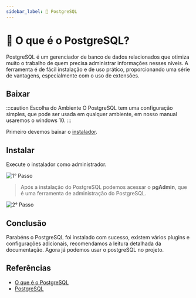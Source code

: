 ```yaml
---
sidebar_label: 📝 PostgreSQL
---
```


# 📝 O que é o PostgreSQL?

PostgreSQL é um gerenciador de banco de dados relacionados que otimiza muito o trabalho de quem precisa administrar informações nesses níveis. A ferramenta é de fácil instalação e de uso prático, proporcionando uma série de vantagens, especialmente com o uso de extensões.

## Baixar

:::caution Escolha do Ambiente
O PostgreSQL tem uma configuração simples, que pode ser usada em qualquer ambiente, em nosso manual usaremos o windows 10.
:::

Primeiro devemos baixar o [instalador](https://content-www.enterprisedb.com/downloads/postgres-postgresql-downloads).

## Instalar

Execute o instalador como administrador.

![1° Passo](https://i.imgur.com/mrpLl0e.png)

> Após a instalação do PostgreSQL podemos acessar o **pgAdmin**, que é uma ferramenta de administração do PostgreSQL.

![2° Passo](https://i.imgur.com/sjvaYRC.png)

## Conclusão

Parabéns o PostgreSQL foi instalado com sucesso, existem vários plugins e configurações adicionais, recomendamos a leitura detalhada da documentação. Agora já podemos usar o postgreSQL no projeto.

## Referências

- [O que é o PostgreSQL](https://rockcontent.com/br/blog/postgresql/)
- [PostgreSQL](https://www.postgresql.org/)
